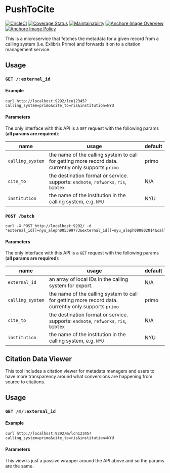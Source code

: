 # PushToCite

[![CircleCI](https://circleci.com/gh/NYULibraries/push_to_cite.svg?style=svg)](https://circleci.com/gh/NYULibraries/push_to_cite)
[![Coverage Status](https://coveralls.io/repos/github/NYULibraries/push_to_cite/badge.svg?branch=master)](https://coveralls.io/github/NYULibraries/push_to_cite?branch=master)
[![Maintainability](https://api.codeclimate.com/v1/badges/d877057903a687d5ac36/maintainability)](https://codeclimate.com/github/NYULibraries/push_to_cite/maintainability)
[![Anchore Image Overview](https://anchore.io/service/badges/image/bf11bfdf428b679b28ae99fa6be65de1071bfcb15ffdbc677b81d075fdc3607b)](https://anchore.io/image/dockerhub/nyulibraries%2Fpushtocite%3Amaster)
[![Anchore Image Policy](https://anchore.io/service/badges/policy/bf11bfdf428b679b28ae99fa6be65de1071bfcb15ffdbc677b81d075fdc3607b?registry=dockerhub&repository=nyulibraries/pushtocite&tag=master)](https://anchore.io)

This is a microservice that fetches the metadata for a given record from a calling system (i.e. Exlibris Primo) and forwards it on to a citation management service.

## Usage

### `GET /:external_id`

#### Example

```
curl http://localhost:9292/lcn12345?calling_system=primo&cite_to=ris&institution=NYU
```

#### Parameters

The only interface with this API is a `GET` request with the following params (**all params are required**):

|name|usage|default|
|----|-----|-------|
| `calling_system` | the name of the calling system to call for getting more record data. currently only supports `primo` | primo |
| `cite_to` | the destination format or service. supports: `endnote`, `refworks`, `ris`, `bibtex` | N/A |
| `institution` | the name of the institution in the calling system, e.g. `NYU` | NYU |

### `POST /batch`

```
curl -X POST http://localhost:9292/ -d "external_id[]=nyu_aleph005399773&external_id[]=nyu_aleph000802014&calling_system=primo&institution=NYU&cite_to=ris"
```

#### Parameters

The only interface with this API is a `GET` request with the following params (**all params are required**):

|name|usage|default|
|----|-----|-------|
| `external_id` | an array of local IDs in the calling system for export.  | N/A |
| `calling_system` | the name of the calling system to call for getting more record data. currently only supports `primo` | primo |
| `cite_to` | the destination format or service. supports: `endnote`, `refworks`, `ris`, `bibtex` | N/A |
| `institution` | the name of the institution in the calling system, e.g. `NYU` | NYU |

## Citation Data Viewer

This tool includes a citation viewer for metadata managers and users to have more transparency around what conversions are happening from source to citations.

## Usage

### `GET /m/:external_id`

#### Example
```
curl http://localhost:9292/m/lcn12345?calling_system=primo&cite_to=ris&institution=NYU
```

#### Parameters

This view is just a passive wrapper around the API above and so the params are the same.
